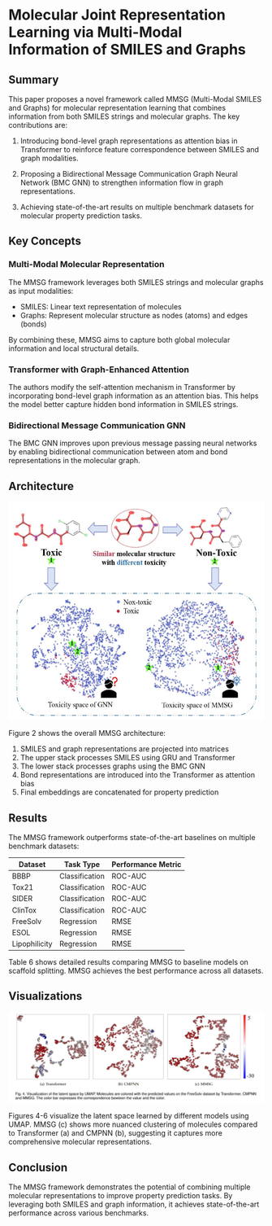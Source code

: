

# Molecular Joint Representation Learning via Multi-Modal Information of SMILES and Graphs

## Summary

This paper proposes a novel framework called MMSG (Multi-Modal SMILES and Graphs) for molecular representation learning that combines information from both SMILES strings and molecular graphs. The key contributions are:

1. Introducing bond-level graph representations as attention bias in Transformer to reinforce feature correspondence between SMILES and graph modalities.

2. Proposing a Bidirectional Message Communication Graph Neural Network (BMC GNN) to strengthen information flow in graph representations.

3. Achieving state-of-the-art results on multiple benchmark datasets for molecular property prediction tasks.

## Key Concepts

### Multi-Modal Molecular Representation

The MMSG framework leverages both SMILES strings and molecular graphs as input modalities:

- SMILES: Linear text representation of molecules
- Graphs: Represent molecular structure as nodes (atoms) and edges (bonds)

By combining these, MMSG aims to capture both global molecular information and local structural details.

### Transformer with Graph-Enhanced Attention

The authors modify the self-attention mechanism in Transformer by incorporating bond-level graph information as an attention bias. This helps the model better capture hidden bond information in SMILES strings.

### Bidirectional Message Communication GNN 

The BMC GNN improves upon previous message passing neural networks by enabling bidirectional communication between atom and bond representations in the molecular graph.

## Architecture

![MMSG Architecture](images\figure1.png)

Figure 2 shows the overall MMSG architecture:

1. SMILES and graph representations are projected into matrices
2. The upper stack processes SMILES using GRU and Transformer 
3. The lower stack processes graphs using the BMC GNN
4. Bond representations are introduced into the Transformer as attention bias
5. Final embeddings are concatenated for property prediction

## Results

The MMSG framework outperforms state-of-the-art baselines on multiple benchmark datasets:

| Dataset | Task Type | Performance Metric |
|---------|-----------|---------------------|
| BBBP    | Classification | ROC-AUC |
| Tox21   | Classification | ROC-AUC |
| SIDER   | Classification | ROC-AUC |
| ClinTox | Classification | ROC-AUC |
| FreeSolv | Regression | RMSE |
| ESOL    | Regression | RMSE |
| Lipophilicity | Regression | RMSE |

Table 6 shows detailed results comparing MMSG to baseline models on scaffold splitting. MMSG achieves the best performance across all datasets.

## Visualizations

![Latent Space Visualization](images\figure4.png)

Figures 4-6 visualize the latent space learned by different models using UMAP. MMSG (c) shows more nuanced clustering of molecules compared to Transformer (a) and CMPNN (b), suggesting it captures more comprehensive molecular representations.

## Conclusion

The MMSG framework demonstrates the potential of combining multiple molecular representations to improve property prediction tasks. By leveraging both SMILES and graph information, it achieves state-of-the-art performance across various benchmarks.
